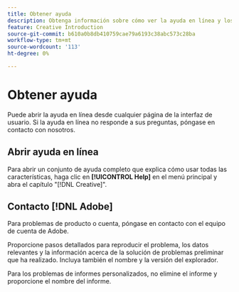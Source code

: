 ```yaml
---
title: Obtener ayuda
description: Obtenga información sobre cómo ver la ayuda en línea y los recursos de la comunidad, y cómo obtener asistencia técnica.
feature: Creative Introduction
source-git-commit: b610a0b8db410759cae79a6193c38abc573c28ba
workflow-type: tm+mt
source-wordcount: '113'
ht-degree: 0%

---
```


# Obtener ayuda

<!-- Can remove this page when we move this into DSP help -->

Puede abrir la ayuda en línea desde cualquier página de la interfaz de usuario. Si la ayuda en línea no responde a sus preguntas, póngase en contacto con nosotros.

## Abrir ayuda en línea

Para abrir un conjunto de ayuda completo que explica cómo usar todas las características, haga clic en **[!UICONTROL Help]** en el menú principal y abra el capítulo &quot;[!DNL Creative]&quot;.

<!--
## Ask the Adobe Advertising community

Look for answers to your questions in the [Adobe Advertising community forums](https://experienceleaguecommunities.adobe.com/t5/adobe-advertising/ct-p/adobe-advertising-cloud-community).
-->

## Contacto [!DNL Adobe]

Para problemas de producto o cuenta, póngase en contacto con el equipo de cuenta de Adobe.

Proporcione pasos detallados para reproducir el problema, los datos relevantes y la información acerca de la solución de problemas preliminar que ha realizado. Incluya también el nombre y la versión del explorador.

Para los problemas de informes personalizados, no elimine el informe y proporcione el nombre del informe.
